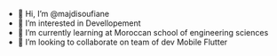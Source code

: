 - 👋 Hi, I’m @majdisoufiane
- 👀 I’m interested in Devellopement 
- 🌱 I’m currently learning at Moroccan school of engineering sciences
- 💞️ I’m looking to collaborate on team of dev Mobile Flutter


<!---
majdisoufiane/majdisoufiane is a ✨ special ✨ repository because its `README.md` (this file) appears on your GitHub profile.
You can click the Preview link to take a look at your changes.
--->
